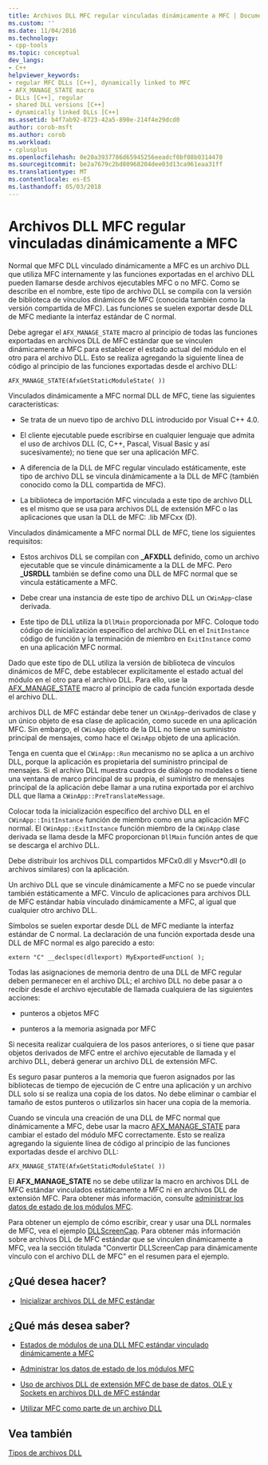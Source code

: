 ```yaml
---
title: Archivos DLL MFC regular vinculadas dinámicamente a MFC | Documentos de Microsoft
ms.custom: ''
ms.date: 11/04/2016
ms.technology:
- cpp-tools
ms.topic: conceptual
dev_langs:
- C++
helpviewer_keywords:
- regular MFC DLLs [C++], dynamically linked to MFC
- AFX_MANAGE_STATE macro
- DLLs [C++], regular
- shared DLL versions [C++]
- dynamically linked DLLs [C++]
ms.assetid: b4f7ab92-8723-42a5-890e-214f4e29dcd0
author: corob-msft
ms.author: corob
ms.workload:
- cplusplus
ms.openlocfilehash: 0e20a3937786d65945256eeadcf0bf08b0314470
ms.sourcegitcommit: be2a7679c2bd80968204dee03d13ca961eaa31ff
ms.translationtype: MT
ms.contentlocale: es-ES
ms.lasthandoff: 05/03/2018
---
```

# <a name="regular-mfc-dlls-dynamically-linked-to-mfc"></a>Archivos DLL MFC regular vinculadas dinámicamente a MFC
Normal que MFC DLL vinculado dinámicamente a MFC es un archivo DLL que utiliza MFC internamente y las funciones exportadas en el archivo DLL pueden llamarse desde archivos ejecutables MFC o no MFC. Como se describe en el nombre, este tipo de archivo DLL se compila con la versión de biblioteca de vínculos dinámicos de MFC (conocida también como la versión compartida de MFC). Las funciones se suelen exportar desde DLL de MFC mediante la interfaz estándar de C normal.  
  
 Debe agregar el `AFX_MANAGE_STATE` macro al principio de todas las funciones exportadas en archivos DLL de MFC estándar que se vinculen dinámicamente a MFC para establecer el estado actual del módulo en el otro para el archivo DLL. Esto se realiza agregando la siguiente línea de código al principio de las funciones exportadas desde el archivo DLL:  
  
```  
AFX_MANAGE_STATE(AfxGetStaticModuleState( ))  
```  
  
 Vinculados dinámicamente a MFC normal DLL de MFC, tiene las siguientes características:  
  
-   Se trata de un nuevo tipo de archivo DLL introducido por Visual C++ 4.0.  
  
-   El cliente ejecutable puede escribirse en cualquier lenguaje que admita el uso de archivos DLL (C, C++, Pascal, Visual Basic y así sucesivamente); no tiene que ser una aplicación MFC.  
  
-   A diferencia de la DLL de MFC regular vinculado estáticamente, este tipo de archivo DLL se vincula dinámicamente a la DLL de MFC (también conocido como la DLL compartida de MFC).  
  
-   La biblioteca de importación MFC vinculada a este tipo de archivo DLL es el mismo que se usa para archivos DLL de extensión MFC o las aplicaciones que usan la DLL de MFC: .lib MFCxx (D).  
  
 Vinculados dinámicamente a MFC normal DLL de MFC, tiene los siguientes requisitos:  
  
-   Estos archivos DLL se compilan con **_AFXDLL** definido, como un archivo ejecutable que se vincule dinámicamente a la DLL de MFC. Pero **_USRDLL** también se define como una DLL de MFC normal que se vincula estáticamente a MFC.  
  
-   Debe crear una instancia de este tipo de archivo DLL un `CWinApp`-clase derivada.  
  
-   Este tipo de DLL utiliza la `DllMain` proporcionada por MFC. Coloque todo código de inicialización específico del archivo DLL en el `InitInstance` código de función y la terminación de miembro en `ExitInstance` como en una aplicación MFC normal.  
  
 Dado que este tipo de DLL utiliza la versión de biblioteca de vínculos dinámicos de MFC, debe establecer explícitamente el estado actual del módulo en el otro para el archivo DLL. Para ello, use la [AFX_MANAGE_STATE](../mfc/reference/extension-dll-macros.md#afx_manage_state) macro al principio de cada función exportada desde el archivo DLL.  
  
 archivos DLL de MFC estándar debe tener un `CWinApp`-derivados de clase y un único objeto de esa clase de aplicación, como sucede en una aplicación MFC. Sin embargo, el `CWinApp` objeto de la DLL no tiene un suministro principal de mensajes, como hace el `CWinApp` objeto de una aplicación.  
  
 Tenga en cuenta que el `CWinApp::Run` mecanismo no se aplica a un archivo DLL, porque la aplicación es propietaria del suministro principal de mensajes. Si el archivo DLL muestra cuadros de diálogo no modales o tiene una ventana de marco principal de su propia, el suministro de mensajes principal de la aplicación debe llamar a una rutina exportada por el archivo DLL que llama a `CWinApp::PreTranslateMessage`.  
  
 Colocar toda la inicialización específico del archivo DLL en el `CWinApp::InitInstance` función de miembro como en una aplicación MFC normal. El `CWinApp::ExitInstance` función miembro de la `CWinApp` clase derivada se llama desde la MFC proporcionan `DllMain` función antes de que se descarga el archivo DLL.  
  
 Debe distribuir los archivos DLL compartidos MFCx0.dll y Msvcr*0.dll (o archivos similares) con la aplicación.  
  
 Un archivo DLL que se vincule dinámicamente a MFC no se puede vincular también estáticamente a MFC. Vínculo de aplicaciones para archivos DLL de MFC estándar había vinculado dinámicamente a MFC, al igual que cualquier otro archivo DLL.  
  
 Símbolos se suelen exportar desde DLL de MFC mediante la interfaz estándar de C normal. La declaración de una función exportada desde una DLL de MFC normal es algo parecido a esto:  
  
```  
extern "C" __declspec(dllexport) MyExportedFunction( );  
```  
  
 Todas las asignaciones de memoria dentro de una DLL de MFC regular deben permanecer en el archivo DLL; el archivo DLL no debe pasar a o recibir desde el archivo ejecutable de llamada cualquiera de las siguientes acciones:  
  
-   punteros a objetos MFC  
  
-   punteros a la memoria asignada por MFC  
  
 Si necesita realizar cualquiera de los pasos anteriores, o si tiene que pasar objetos derivados de MFC entre el archivo ejecutable de llamada y el archivo DLL, deberá generar un archivo DLL de extensión MFC.  
  
 Es seguro pasar punteros a la memoria que fueron asignados por las bibliotecas de tiempo de ejecución de C entre una aplicación y un archivo DLL solo si se realiza una copia de los datos. No debe eliminar o cambiar el tamaño de estos punteros o utilizarlos sin hacer una copia de la memoria.  
  
 Cuando se vincula una creación de una DLL de MFC normal que dinámicamente a MFC, debe usar la macro [AFX_MANAGE_STATE](../mfc/reference/extension-dll-macros.md#afx_manage_state) para cambiar el estado del módulo MFC correctamente. Esto se realiza agregando la siguiente línea de código al principio de las funciones exportadas desde el archivo DLL:  
  
```  
AFX_MANAGE_STATE(AfxGetStaticModuleState( ))  
```  
  
 El **AFX_MANAGE_STATE** no se debe utilizar la macro en archivos DLL de MFC estándar vinculados estáticamente a MFC ni en archivos DLL de extensión MFC. Para obtener más información, consulte [administrar los datos de estado de los módulos MFC](../mfc/managing-the-state-data-of-mfc-modules.md).  
  
 Para obtener un ejemplo de cómo escribir, crear y usar una DLL normales de MFC, vea el ejemplo [DLLScreenCap](https://github.com/Microsoft/VCSamples/tree/master/VC2010Samples/MFC/advanced/DllScreenCap). Para obtener más información sobre archivos DLL de MFC estándar que se vinculen dinámicamente a MFC, vea la sección titulada "Convertir DLLScreenCap para dinámicamente vínculo con el archivo DLL de MFC" en el resumen para el ejemplo.  
  
## <a name="what-do-you-want-to-do"></a>¿Qué desea hacer?  
  
-   [Inicializar archivos DLL de MFC estándar](../build/run-time-library-behavior.md#initializing-regular-dlls)  
  
## <a name="what-do-you-want-to-know-more-about"></a>¿Qué más desea saber?  
  
-   [Estados de módulos de una DLL MFC estándar vinculado dinámicamente a MFC](../build/module-states-of-a-regular-dll-dynamically-linked-to-mfc.md)  
  
-   [Administrar los datos de estado de los módulos MFC](../mfc/managing-the-state-data-of-mfc-modules.md)  
  
-   [Uso de archivos DLL de extensión MFC de base de datos, OLE y Sockets en archivos DLL de MFC estándar](../build/using-database-ole-and-sockets-extension-dlls-in-regular-dlls.md)  
  
-   [Utilizar MFC como parte de un archivo DLL](../mfc/tn011-using-mfc-as-part-of-a-dll.md)  
  
## <a name="see-also"></a>Vea también  
 [Tipos de archivos DLL](../build/kinds-of-dlls.md)
